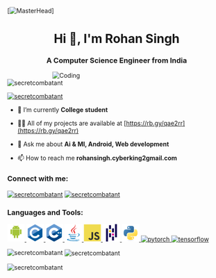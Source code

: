 [![MasterHead](https://github.com/secretcombatant/secretcombatant/blob/73a6de04d894537485f8f3afec38732fad42f219/github-header-image.png?raw=true)]
<h1 align="center">Hi 👋, I'm Rohan Singh</h1>
<h3 align="center">A Computer Science Engineer from India</h3>
<img align="right" alt="Coding" width="400" src="https://raw.githubusercontent.com/secretcombatant/secretcombatant/0f9127f3f5b7f508999df9ae74a568bde6d06a78/ai-generated-8775232_640.jpg">

<p align="left"> <img src="https://komarev.com/ghpvc/?username=secretcombatant&label=Profile%20views&color=0e75b6&style=flat" alt="secretcombatant" /> </p>

<p align="left"> <a href="https://twitter.com/secretcombatant" target="blank"><img src="https://img.shields.io/twitter/follow/secretcombatant?logo=twitter&style=for-the-badge" alt="secretcombatant" /></a> </p>

- 🌱 I’m currently **College student**

- 👨‍💻 All of my projects are available at [https://rb.gy/qae2rr](https://rb.gy/qae2rr)

- 💬 Ask me about **Ai & Ml, Android, Web development**

- 📫 How to reach me **rohansingh.cyberking2gmail.com**

<h3 align="left">Connect with me:</h3>
<p align="left">
<a href="https://twitter.com/secretcombatant" target="blank"><img align="center" src="https://raw.githubusercontent.com/rahuldkjain/github-profile-readme-generator/master/src/images/icons/Social/twitter.svg" alt="secretcombatant" height="30" width="40" /></a>
<a href="https://instagram.com/secretcombatant" target="blank"><img align="center" src="https://raw.githubusercontent.com/rahuldkjain/github-profile-readme-generator/master/src/images/icons/Social/instagram.svg" alt="secretcombatant" height="30" width="40" /></a>
</p>

<h3 align="left">Languages and Tools:</h3>
<p align="left"> <a href="https://developer.android.com" target="_blank" rel="noreferrer"> <img src="https://raw.githubusercontent.com/devicons/devicon/master/icons/android/android-original-wordmark.svg" alt="android" width="40" height="40"/> </a> <a href="https://www.cprogramming.com/" target="_blank" rel="noreferrer"> <img src="https://raw.githubusercontent.com/devicons/devicon/master/icons/c/c-original.svg" alt="c" width="40" height="40"/> </a> <a href="https://www.w3schools.com/cpp/" target="_blank" rel="noreferrer"> <img src="https://raw.githubusercontent.com/devicons/devicon/master/icons/cplusplus/cplusplus-original.svg" alt="cplusplus" width="40" height="40"/> </a> <a href="https://www.java.com" target="_blank" rel="noreferrer"> <img src="https://raw.githubusercontent.com/devicons/devicon/master/icons/java/java-original.svg" alt="java" width="40" height="40"/> </a> <a href="https://developer.mozilla.org/en-US/docs/Web/JavaScript" target="_blank" rel="noreferrer"> <img src="https://raw.githubusercontent.com/devicons/devicon/master/icons/javascript/javascript-original.svg" alt="javascript" width="40" height="40"/> </a> <a href="https://pandas.pydata.org/" target="_blank" rel="noreferrer"> <img src="https://raw.githubusercontent.com/devicons/devicon/2ae2a900d2f041da66e950e4d48052658d850630/icons/pandas/pandas-original.svg" alt="pandas" width="40" height="40"/> </a> <a href="https://www.python.org" target="_blank" rel="noreferrer"> <img src="https://raw.githubusercontent.com/devicons/devicon/master/icons/python/python-original.svg" alt="python" width="40" height="40"/> </a> <a href="https://pytorch.org/" target="_blank" rel="noreferrer"> <img src="https://www.vectorlogo.zone/logos/pytorch/pytorch-icon.svg" alt="pytorch" width="40" height="40"/> </a> <a href="https://www.tensorflow.org" target="_blank" rel="noreferrer"> <img src="https://www.vectorlogo.zone/logos/tensorflow/tensorflow-icon.svg" alt="tensorflow" width="40" height="40"/> </a> </p>

<p><img align="left" src="https://github-readme-stats.vercel.app/api/top-langs?username=secretcombatant&show_icons=true&locale=en&layout=compact" alt="secretcombatant" /></p>

<p>&nbsp;<img align="center" src="https://github-readme-stats.vercel.app/api?username=secretcombatant&show_icons=true&locale=en" alt="secretcombatant" /></p>

<p><img align="center" src="https://github-readme-streak-stats.herokuapp.com/?user=secretcombatant&" alt="secretcombatant" /></p>
